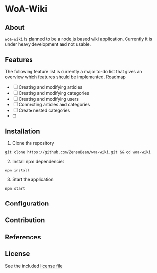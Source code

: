 # WoA-Wiki 

## About

`woa-wiki` is planned to be a node.js based wiki application. Currently it is under heavy development and not usable.

## Features

The following feature list is currently a major to-do list that gives an overview which features should be implemented.
Roadmap:

 - [ ] Creating and modifying articles
 - [ ] Creating and modifying categories
 - [ ] Creating and modifying users
 - [ ] Connecting articles and categories
 - [ ] Create nested categories
 - [ ] 
 

## Installation 

1. Clone the repository 

```
git clone https://github.com/ZensuBean/woa-wiki.git && cd woa-wiki
```

2. Install npm dependencies

```
npm install
```

3. Start the application

```
npm start
```

## Configuration

## Contribution

## References

## License

See the included [license file](LICENSE)